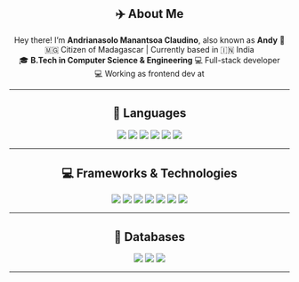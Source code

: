 <div align="center">
    <h2>✈️ About Me</h2>
    <p>
        Hey there! I’m <strong>Andrianasolo Manantsoa Claudino</strong>, also known as <strong>Andy</strong> 👋<br>
        🇲🇬 Citizen of Madagascar | Currently based in 🇮🇳 India<br>
        🎓 <strong>B.Tech in Computer Science & Engineering</strong>
        💻 Full-stack developer <br>
        💻 Working as frontend dev at <!Minicode> <br>
    </p>
</div>

---

<div align="center">
    <h2>📗 Languages</h2>
    <p>
        <img src="https://img.shields.io/badge/C-00599C?style=for-the-badge&logo=c&logoColor=white" />
        <img src="https://img.shields.io/badge/C++-00599C?style=for-the-badge&logo=c%2B%2B&logoColor=white" />
        <img src="https://img.shields.io/badge/Python-3776AB?style=for-the-badge&logo=python&logoColor=white" />
        <img src="https://img.shields.io/badge/Java-ED8B00?style=for-the-badge&logo=java&logoColor=white" />
        <img src="https://img.shields.io/badge/JavaScript-F7DF1E?style=for-the-badge&logo=javascript&logoColor=black" />
        <img src="https://img.shields.io/badge/TypeScript-3178C6?style=for-the-badge&logo=typescript&logoColor=white" />
    </p>
</div>

---

<div align="center">
    <h2>💻 Frameworks & Technologies</h2>
    <p>
        <img src="https://img.shields.io/badge/Tailwind%20CSS-38B2AC?style=for-the-badge&logo=tailwind-css&logoColor=white" />
        <img src="https://img.shields.io/badge/React-61DAFB?style=for-the-badge&logo=react&logoColor=black" />
        <img src="https://img.shields.io/badge/Next.js-000000?style=for-the-badge&logo=next.js&logoColor=white" />
        <img src="https://img.shields.io/badge/Node.js-339933?style=for-the-badge&logo=node.js&logoColor=white" />
        <img src="https://img.shields.io/badge/Express.js-404D59?style=for-the-badge&logo=express&logoColor=white" />
        <img src="https://img.shields.io/badge/Django-092E20?style=for-the-badge&logo=django&logoColor=white" />
        <img src="https://img.shields.io/badge/MERN-3C3C3C?style=for-the-badge&logo=react&logoColor=61DAFB" />
    </p>
</div>

---

<div align="center">
    <h2>🧩 Databases</h2>
    <p>
        <img src="https://img.shields.io/badge/MySQL-4479A1?style=for-the-badge&logo=mysql&logoColor=white" />
        <img src="https://img.shields.io/badge/Postgresql-4479A1?style=for-the-badge&logo=postgresql&logoColor=white" />
        <img src="https://img.shields.io/badge/MongoDB-47A248?style=for-the-badge&logo=mongodb&logoColor=white" />
    </p>
</div>

---
